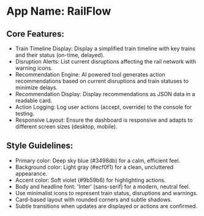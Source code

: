 # **App Name**: RailFlow

## Core Features:

- Train Timeline Display: Display a simplified train timeline with key trains and their status (on-time, delayed).
- Disruption Alerts: List current disruptions affecting the rail network with warning icons.
- Recommendation Engine: AI powered tool generates action recommendations based on current disruptions and train statuses to minimize delays.
- Recommendation Display: Display recommendations as JSON data in a readable card.
- Action Logging: Log user actions (accept, override) to the console for testing.
- Responsive Layout: Ensure the dashboard is responsive and adapts to different screen sizes (desktop, mobile).

## Style Guidelines:

- Primary color: Deep sky blue (#3498db) for a calm, efficient feel.
- Background color: Light gray (#ecf0f1) for a clean, uncluttered appearance.
- Accent color: Soft violet (#9b59b6) for highlighting actions.
- Body and headline font: 'Inter' (sans-serif) for a modern, neutral feel.
- Use minimalist icons to represent train status, disruptions and warnings.
- Card-based layout with rounded corners and subtle shadows.
- Subtle transitions when updates are displayed or actions are confirmed.